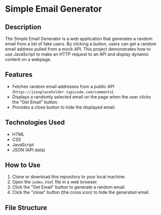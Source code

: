 # Simple Email Generator

## Description

The Simple Email Generator is a web application that generates a random email from a list of fake users. By clicking a button, users can get a random email address pulled from a mock API. This project demonstrates how to use JavaScript to make an HTTP request to an API and display dynamic content on a webpage.

## Features

- Fetches random email addresses from a public API (`https://jsonplaceholder.typicode.com/comments`).
- Displays a randomly selected email on the page when the user clicks the "Get Email" button.
- Provides a close button to hide the displayed email.

## Technologies Used

- HTML
- CSS
- JavaScript
- JSON (API data)

## How to Use

1. Clone or download this repository to your local machine.
2. Open the `index.html` file in a web browser.
3. Click the "Get Email" button to generate a random email.
4. Click the "close" button (the cross icon) to hide the generated email.

## File Structure

